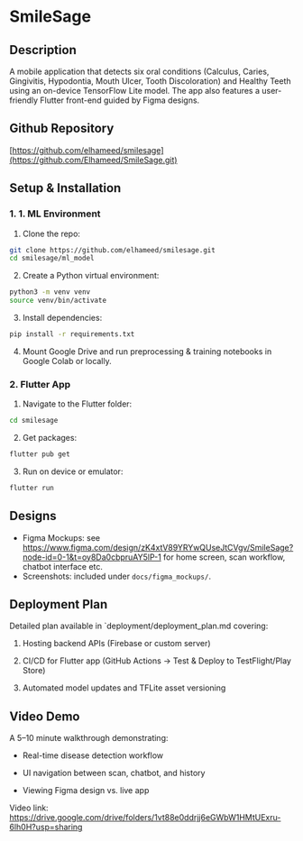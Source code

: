# SmileSage

## Description
A mobile application that detects six oral conditions (Calculus, Caries, Gingivitis, Hypodontia, Mouth Ulcer, Tooth Discoloration) and Healthy Teeth using an on-device TensorFlow Lite model. The app also features a user-friendly Flutter front-end guided by Figma designs.

## Github Repository
[https://github.com/elhameed/smilesage](https://github.com/Elhameed/SmileSage.git)

## Setup & Installation
### 1. <b>1. ML Environment</b>
1. Clone the repo:
```sh
git clone https://github.com/elhameed/smilesage.git
cd smilesage/ml_model
```

2. Create a Python virtual environment:
```sh
python3 -m venv venv
source venv/bin/activate
```

3. Install dependencies:
```sh
pip install -r requirements.txt
```

4. Mount Google Drive and run preprocessing & training notebooks in Google Colab or locally.

### 2. <b>Flutter App</b>
1. Navigate to the Flutter folder:
```sh
cd smilesage
```

2. Get packages:
```sh
flutter pub get
```

3. Run on device or emulator: 
```sh
flutter run
```

## Designs
- Figma Mockups: see https://www.figma.com/design/zK4xtV89YRYwQUseJtCVgv/SmileSage?node-id=0-1&t=oy8Da0cbpruAY5lP-1 for home screen, scan workflow, chatbot interface etc.
- Screenshots: included under `docs/figma_mockups/`.

## Deployment Plan
Detailed plan available in `deployment/deployment_plan.md covering:

1. Hosting backend APIs (Firebase or custom server)

2. CI/CD for Flutter app (GitHub Actions → Test & Deploy to TestFlight/Play Store)

3. Automated model updates and TFLite asset versioning

## Video Demo
A 5–10 minute walkthrough demonstrating:

- Real-time disease detection workflow

- UI navigation between scan, chatbot, and history

- Viewing Figma design vs. live app

Video link: https://drive.google.com/drive/folders/1vt88e0ddrjj6eGWbW1HMtUExru-6lh0H?usp=sharing
